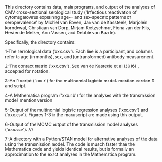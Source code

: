 This directory contains data, main programs, and output of the analyses of CMV cross-sectional serological study ('Infectious reactivation of cytomegalovirus explaining age-= and sex-specific patterns of seroprevalence' by Michiel van Boven, Jan van de Kassteele, Marjolein korndewal, Christiaan van Dorp, Mirjam Kretzschmar, Fiona van der Klis, Hester de Melker, Ann Vossen, and Debbie van Baarle).

Specifically, the directory contains:

1-The serrological data ('xxx.csv'). Each line is a participant, and columns refer to age (in months), sex, and (untransformed) antibody measurement.

2-The contact matrix ('xxx.csv'). See van de Kasteele et al (2016) , accepted for notation.

3-An R script ('xxx.r') for the multinomial logistic model. mention version R and script.

4-A Mathematica program ('xxx.nb') for the analyses with the transmission model. mention version 

5-Output of the multinomial logistic regression analyses ('xxx.csv') and ('xxx.csv'). Figures 1-3 in the manuscript are made using this output.

6-Output of the MCMC output of the transmission model analyses ('xxx.csv'). ///

7-A directory with a Python/STAN model for alternative analyses of the data using the transmission model. The code is musch faster than the Mathematica code and yields identical results, but is formally an approximation to the exact analyses in the Mathematica program.
